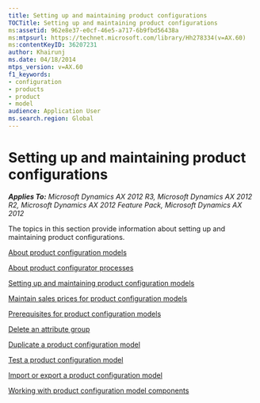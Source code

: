 ```yaml
---
title: Setting up and maintaining product configurations
TOCTitle: Setting up and maintaining product configurations
ms:assetid: 962e8e37-e0cf-46e5-a717-6b9fbd56438a
ms:mtpsurl: https://technet.microsoft.com/library/Hh278334(v=AX.60)
ms:contentKeyID: 36207231
author: Khairunj
ms.date: 04/18/2014
mtps_version: v=AX.60
f1_keywords:
- configuration
- products
- product
- model
audience: Application User
ms.search.region: Global
---
```


# Setting up and maintaining product configurations 


_**Applies To:** Microsoft Dynamics AX 2012 R3, Microsoft Dynamics AX 2012 R2, Microsoft Dynamics AX 2012 Feature Pack, Microsoft Dynamics AX 2012_

The topics in this section provide information about setting up and maintaining product configurations.

[About product configuration models](about-product-configuration-models.md)

[About product configurator processes](about-product-configurator-processes.md)

[Setting up and maintaining product configuration models](setting-up-and-maintaining-product-configuration-models.md)

[Maintain sales prices for product configuration models](maintain-sales-prices-for-product-configuration-models.md)

[Prerequisites for product configuration models](prerequisites-for-product-configuration-models.md)

[Delete an attribute group](delete-an-attribute-group.md)

[Duplicate a product configuration model](duplicate-a-product-configuration-model.md)

[Test a product configuration model](test-a-product-configuration-model.md)

[Import or export a product configuration model](import-or-export-a-product-configuration-model.md)

[Working with product configuration model components](working-with-product-configuration-model-components.md)

  


